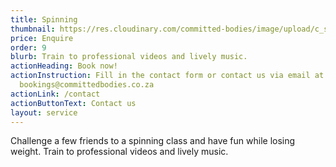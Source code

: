 ```yaml
---
title: Spinning
thumbnail: https://res.cloudinary.com/committed-bodies/image/upload/c_scale,f_auto,q_auto,w_600/v1642663368/services/spinning-committed-bodies-benoni-2.png
price: Enquire
order: 9
blurb: Train to professional videos and lively music.
actionHeading: Book now!
actionInstruction: Fill in the contact form or contact us via email at
  bookings@committedbodies.co.za
actionLink: /contact
actionButtonText: Contact us
layout: service
---
```

Challenge a few friends to a spinning class and have fun while losing weight.  Train to professional videos and lively music.